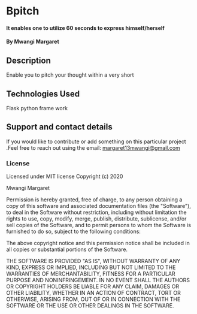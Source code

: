 # Bpitch
#### It enables one to utilize 60 seconds to express himself/herself
#### By **Mwangi Margaret**
## Description
Enable you to pitch your thought within a very short

## Technologies Used
Flask python frame work

## Support and contact details
If you would like to contribute or add something  on this particular project .Feel free to reach out using the email: margaret13mwangi@gmail.com
### License
Licensed under MIT license 
Copyright (c) 2020


  Mwangi Margaret

Permission is hereby granted, free of charge, to any person obtaining a copy of this software and associated documentation files (the "Software"), to deal in the Software without restriction, including without limitation the rights to use, copy, modify, merge, publish, distribute, sublicense, and/or sell copies of the Software, and to permit persons to whom the Software is furnished to do so, subject to the following conditions:

The above copyright notice and this permission notice shall be included in all copies or substantial portions of the Software.

THE SOFTWARE IS PROVIDED "AS IS", WITHOUT WARRANTY OF ANY KIND, EXPRESS OR IMPLIED, INCLUDING BUT NOT LIMITED TO THE WARRANTIES OF MERCHANTABILITY, FITNESS FOR A PARTICULAR PURPOSE AND NONINFRINGEMENT. IN NO EVENT SHALL THE AUTHORS OR COPYRIGHT HOLDERS BE LIABLE FOR ANY CLAIM, DAMAGES OR OTHER LIABILITY, WHETHER IN AN ACTION OF CONTRACT, TORT OR OTHERWISE, ARISING FROM, OUT OF OR IN CONNECTION WITH THE SOFTWARE OR THE USE OR OTHER DEALINGS IN THE SOFTWARE.


  